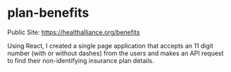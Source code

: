 # plan-benefits

Public Site: https://healthalliance.org/benefits

Using React, I created a single page application that accepts an 11 digit number (with or without dashes) from the users and makes an API request to find their non-identifying insurance plan details.
